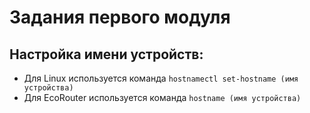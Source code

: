 # Задания первого модуля
## Настройка имени устройств:
- Для Linux используется команда `hostnamectl set-hostname (имя устройства)`  
- Для EcoRouter используется команда `hostname (имя устройства)`
